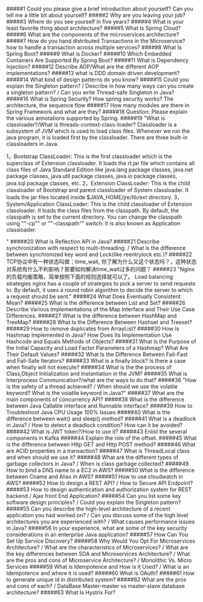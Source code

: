 #####1	Could you please give a brief introduction about yourself? Can you tell me a little bit about yourself?
#####2	Why are you leaving your job?
#####3	Where do you see yourself in five years?
#####4	What is your least favorite thing about architecture?
#####5	What Is Spring Cloud?
#####6	What are the components of the microservices architecture?
#####7	How do you hand distributed Transactions in the Microservice?  how to handle a transaction across multiple services?
#####8	What Is Spring Boot?
#####9	What is Docker?
#####10	Which Embedded Containers Are Supported By Spring Boot?
#####11	What is Dependency Injection?
#####12	Describe AOP/What are the different AOP implementations?
#####13	what is DDD domain driven development?
#####14	What kind of design patterns do you know?
#####15	Could you explain the Singleton pattern? / Describe in how many ways can you create a singleton pattern? / Can you write Thread-safe Singleton in Java?
#####16	What is Spring Security? How spring security works? The architecture, the sequence flow
#####17	How many modules are there in Spring Framework and what are they?
#####18	Question: Please explain the various annotations supported by Spring.
#####19	"What is classloader?/What is threads-context-class-loader?
Classloader is a subsystem of JVM which is used to load class files. Whenever we run the java program, it is loaded first by the classloader. There are three built-in classloaders in Java.

1，Bootstrap ClassLoader: This is the first classloader which is the superclass of Extension classloader. It loads the rt.jar file which contains all class files of Java Standard Edition like java.lang package classes, java.net package classes, java.util package classes, java.io package classes, java.sql package classes, etc.
2，Extension ClassLoader: This is the child classloader of Bootstrap and parent classloader of System classloader. It loads the jar files located inside $JAVA_HOME/jre/lib/ext directory.
3，System/Application ClassLoader: This is the child classloader of Extension classloader. It loads the class files from the classpath. By default, the classpath is set to the current directory. You can change the classpath using ""-cp"" or ""-classpath"" switch. It is also known as Application classloader.

"
#####20	What is Reflection API in Java?
#####21	Describe synchronization with respect to multi-threading. / What is the difference between synchronized key word and Lock(like reentrylock etc.)?
#####22	TCP协议中有一种状态叫做：time_wait, 你了解为什么又这个状态吗？，这种状态对系统有什么不利影响？那要如何解决time_wait过多的问题？
#####23	"Nginx 的负载均衡策略，简单按照下面的规则选择就可以了。
Load balancing strategies nginx has a couple of strategies to pick a server to send requests to. By default, it uses a round robin algorithm to decide the server to which a request should be sent."
#####24	What Does Eventually Consistent Mean?
#####25	What is the difference between List and Set?
#####26	Describe Various Implementations of the Map Interface and Their Use Case Differences.
#####27	What is the difference between HashMap and TreeMap?
#####28	What Is the Difference Between Hashset and Treeset?
#####29	How to remove duplicates from ArrayList?
#####30	How Is Hashmap Implemented in Java? How Does Its Implementation Use Hashcode and Equals Methods of Objects?
#####31	What Is the Purpose of the Initial Capacity and Load Factor Parameters of a Hashmap? What Are Their Default Values?
#####32	What Is the Difference Between Fail-Fast and Fail-Safe Iterators?
#####33	What is a finally block? Is there a case when finally will not execute?
#####34	What is the the process of Class,Object Initialization and Instantiation in the JVM?
#####35	What is Interprocess Communication?/what are the ways to do that?
#####36	"How is the safety of a thread achieved? / When should we use the volatile keyword?
What is the volatile keyword in Java?"
#####37	What are the main components of concurrency API?
#####38	What is the difference between Java Callable interface and Runnable interface?
#####39	How to Troubleshoot Java CPU Usage 100% Issues
#####40	What is the difference between wait() and sleep() method?
#####41	What is a deadlock in Java? / How to detect a deadlock condition? How can it be avoided?
#####42	What is JWT token?/How to use it?
#####43	Enlist the several components in Kafka
#####44	Explain the role of the offset.
#####45	What is the difference between Http GET and Http POST method?
#####46	What are ACID properties in a transaction?
#####47	What is ThreadLocal class and when should we use it?
#####48	What are the different types of garbage collectors in Java? / When is class garbage collected?
#####49	How to bind a DNS name to a EC2 in AWS?
#####50	What is the difference between Cname and Alias in AWS?
#####51	How to use cloudwatch in AWS?
#####52	How to design a REST API? / How to Secure API Endpoint?
#####53	How to design authentication and authorization system for REST backend / Ajax front End Application?
#####54	Can you list some key software design principles? / Could you explain the Singleton pattern?
#####55	Can you describe the high-level architecture of a recent application you had worked on? / Can you discuss some of the high level architectures you are experienced with? / What causes performance issues in Java?
#####56	In your experience, what are some of the key security considerations in an enterprise Java application?
#####57	How Can You Set Up Service Discovery?
#####58	Why Would You Opt For Microservices Architecture? / What are the characteristics of Microservices? / What are the key differences between SOA and Microservices Architecture? / What are the pros and cons of Microservice Architecture? / Monolithic Vs. Micro Services
#####59	What is Idempotence and How is it Used? / What is an Idempotence and where it is used?
#####60	What is OAuth?
#####61	How to generate unique id in distributed system?
#####62	What are the pros and cons of each? / DataBase Master-master vs master-slave database architecture?
#####63	What Is Hystrix For?
